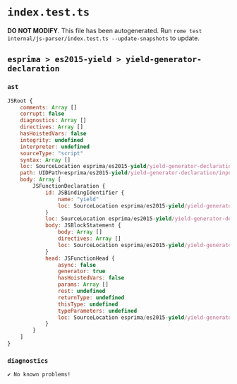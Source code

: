 # `index.test.ts`

**DO NOT MODIFY**. This file has been autogenerated. Run `rome test internal/js-parser/index.test.ts --update-snapshots` to update.

## `esprima > es2015-yield > yield-generator-declaration`

### `ast`

```javascript
JSRoot {
	comments: Array []
	corrupt: false
	diagnostics: Array []
	directives: Array []
	hasHoistedVars: false
	integrity: undefined
	interpreter: undefined
	sourceType: "script"
	syntax: Array []
	loc: SourceLocation esprima/es2015-yield/yield-generator-declaration/input.js 1:0-2:0
	path: UIDPath<esprima/es2015-yield/yield-generator-declaration/input.js>
	body: Array [
		JSFunctionDeclaration {
			id: JSBindingIdentifier {
				name: "yield"
				loc: SourceLocation esprima/es2015-yield/yield-generator-declaration/input.js 1:10-1:15 (yield)
			}
			loc: SourceLocation esprima/es2015-yield/yield-generator-declaration/input.js 1:0-1:19
			body: JSBlockStatement {
				body: Array []
				directives: Array []
				loc: SourceLocation esprima/es2015-yield/yield-generator-declaration/input.js 1:17-1:19
			}
			head: JSFunctionHead {
				async: false
				generator: true
				hasHoistedVars: false
				params: Array []
				rest: undefined
				returnType: undefined
				thisType: undefined
				typeParameters: undefined
				loc: SourceLocation esprima/es2015-yield/yield-generator-declaration/input.js 1:15-1:17
			}
		}
	]
}
```

### `diagnostics`

```
✔ No known problems!

```
